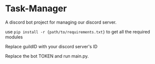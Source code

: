 # Task-Manager
A discord bot project for managing our discord server.

use `pip install -r {path/to/requirements.txt}` to get all the required modules

Replace guildID with your discord server's ID

Replace the bot TOKEN
and run main.py.
